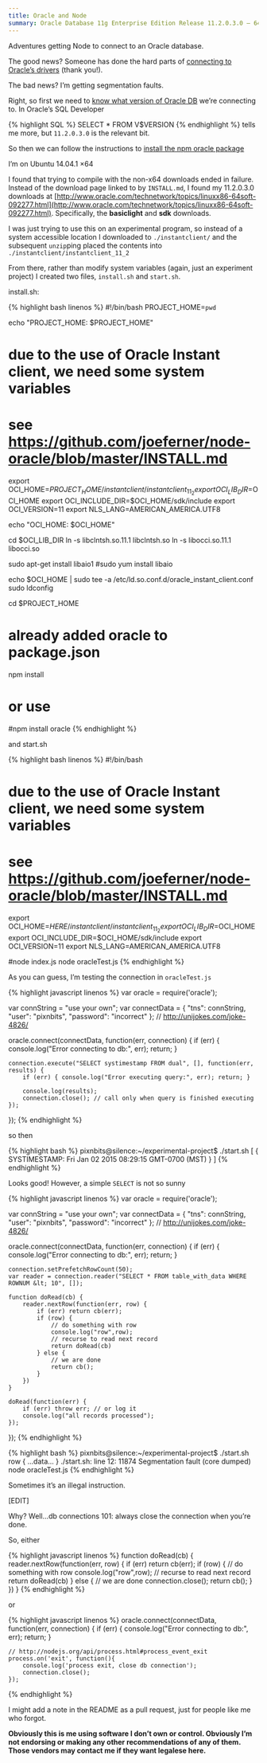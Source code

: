 ```yaml
---
title: Oracle and Node
summary: Oracle Database 11g Enterprise Edition Release 11.2.0.3.0 – 64bit Production access by Node v0.10.33 via npm module `oracle` v0.3.7
---
```


Adventures getting Node to connect to an Oracle database.

The good news? Someone has done the hard parts of [connecting to Oracle’s drivers](https://www.npmjs.com/package/oracle) (thank you!).

The bad news? I’m getting segmentation faults.

Right, so first we need to [know what version of Oracle DB](https://community.oracle.com/thread/2250946?tstart=0) we’re connecting to. In Oracle’s SQL Developer

{% highlight SQL %}
SELECT * FROM V$VERSION
{% endhighlight %}
tells me more, but `11.2.0.3.0` is the relevant bit.

So then we can follow the instructions to [install the npm oracle package](https://github.com/joeferner/node-oracle/blob/master/INSTALL.md)


I’m on Ubuntu 14.04.1 ×64

I found that trying to compile with the non-x64 downloads ended in failure. Instead of the download page linked to by `INSTALL.md`, I found my 11.2.0.3.0 downloads at [http://www.oracle.com/technetwork/topics/linuxx86-64soft-092277.html](http://www.oracle.com/technetwork/topics/linuxx86-64soft-092277.html). Specifically, the **basiclight** and **sdk** downloads.

I was just trying to use this on an experimental program, so instead of a system accessible location I downloaded to `./instantclient/` and the subsequent `unzip`ping placed the contents into `./instantclient/instantclient_11_2`


From there, rather than modify system variables (again, just an experiment project) I created two files, `install.sh` and `start.sh`.

install.sh:

{% highlight bash linenos %}
#!/bin/bash
PROJECT_HOME=`pwd`

echo "PROJECT_HOME: $PROJECT_HOME"

# due to the use of Oracle Instant client, we need some system variables
# see https://github.com/joeferner/node-oracle/blob/master/INSTALL.md
export OCI_HOME=$PROJECT_HOME/instantclient/instantclient_11_2
export OCI_LIB_DIR=$OCI_HOME
export OCI_INCLUDE_DIR=$OCI_HOME/sdk/include
export OCI_VERSION=11
export NLS_LANG=AMERICAN_AMERICA.UTF8

echo "OCI_HOME: $OCI_HOME"

cd $OCI_LIB_DIR
ln -s libclntsh.so.11.1 libclntsh.so
ln -s libocci.so.11.1 libocci.so

sudo apt-get install libaio1
#sudo yum install libaio

echo $OCI_HOME | sudo tee -a /etc/ld.so.conf.d/oracle_instant_client.conf
sudo ldconfig

cd $PROJECT_HOME
# already added oracle to package.json
npm install
# or use
#npm install oracle
{% endhighlight %}

and start.sh

{% highlight bash linenos %}
#!/bin/bash

# due to the use of Oracle Instant client, we need some system variables
# see https://github.com/joeferner/node-oracle/blob/master/INSTALL.md
export OCI_HOME=$HERE/instantclient/instantclient_11_2
export OCI_LIB_DIR=$OCI_HOME
export OCI_INCLUDE_DIR=$OCI_HOME/sdk/include
export OCI_VERSION=11
export NLS_LANG=AMERICAN_AMERICA.UTF8

#node index.js
node oracleTest.js
{% endhighlight %}

As you can guess, I’m testing the connection in `oracleTest.js`

{% highlight javascript linenos %}
var oracle = require('oracle');

var connString = "use your own";
var connectData = { "tns": connString, "user": "pixnbits", "password": "incorrect" };
// http://unijokes.com/joke-4826/

oracle.connect(connectData, function(err, connection) {
    if (err) { console.log("Error connecting to db:", err); return; }

    connection.execute("SELECT systimestamp FROM dual", [], function(err, results) {
        if (err) { console.log("Error executing query:", err); return; }

        console.log(results);
        connection.close(); // call only when query is finished executing
    });

});
{% endhighlight %}

so then

{% highlight bash %}
pixnbits@silence:~/experimental-project$ ./start.sh 
[ { SYSTIMESTAMP: Fri Jan 02 2015 08:29:15 GMT-0700 (MST) } ]
{% endhighlight %}

Looks good! However, a simple `SELECT` is not so sunny

{% highlight javascript linenos %}
var oracle = require('oracle');

var connString = "use your own";
var connectData = { "tns": connString, "user": "pixnbits", "password": "incorrect" };
// http://unijokes.com/joke-4826/

oracle.connect(connectData, function(err, connection) {
    if (err) { console.log("Error connecting to db:", err); return; }

    connection.setPrefetchRowCount(50);
    var reader = connection.reader("SELECT * FROM table_with_data WHERE ROWNUM &lt; 10", []);

    function doRead(cb) {
        reader.nextRow(function(err, row) {
            if (err) return cb(err);
            if (row) {
                // do something with row
                console.log("row",row);
                // recurse to read next record
                return doRead(cb)
            } else {
                // we are done
                return cb();
            }
        })
    }

    doRead(function(err) {
        if (err) throw err; // or log it
        console.log("all records processed");
    });

});
{% endhighlight %}

{% highlight bash %}
pixnbits@silence:~/experimental-project$ ./start.sh 
row { 
  ...data...
 }
./start.sh: line 12: 11874 Segmentation fault      (core dumped) node oracleTest.js
{% endhighlight %}

Sometimes it’s an illegal instruction.


[EDIT]


Why? Well…db connections 101: always close the connection when you’re done.

So, either

{% highlight javascript linenos %}
    function doRead(cb) {
        reader.nextRow(function(err, row) {
            if (err) return cb(err);
            if (row) {
                // do something with row
                console.log("row",row);
                // recurse to read next record
                return doRead(cb)
            } else {
                // we are done
                connection.close();
                return cb();
            }
        })
    }
{% endhighlight %}

or

{% highlight javascript linenos %}
oracle.connect(connectData, function(err, connection) {
    if (err) { console.log("Error connecting to db:", err); return; }

    // http://nodejs.org/api/process.html#process_event_exit
    process.on('exit', function(){
        console.log('process exit, close db connection');
        connection.close();
    });
{% endhighlight %}

I might add a note in the README as a pull request, just for people like me who forgot.


**Obviously this is me using software I don’t own or control. Obviously I’m not endorsing or making any other recommendations of any of them. Those vendors may contact me if they want legalese here.**
